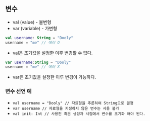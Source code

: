 ## 변수

- val (value) - 불변형
- var (variable) - 가변형

``` Kotlin
val username: String = "Dooly"
username = "me" // 에러 O
```

- val은 초기값을 설정한 이후 변경할 수 없다.

``` Kotlin
var username:String = "Dooly"
username = "me" // 에러 X
```

- var은 초기값을 설정한 이루 변경이 가능하다.

### 변수 선언 예

- `val username = "Dooly" // 자료형을 추론하여 String으로 결정`
- `var username // 자료형을 지정하지 않은 변수는 사용 불가`
- `val init: Int // 사용전 혹은 생성자 시점에서 변수를 초기화 해야 된다.`